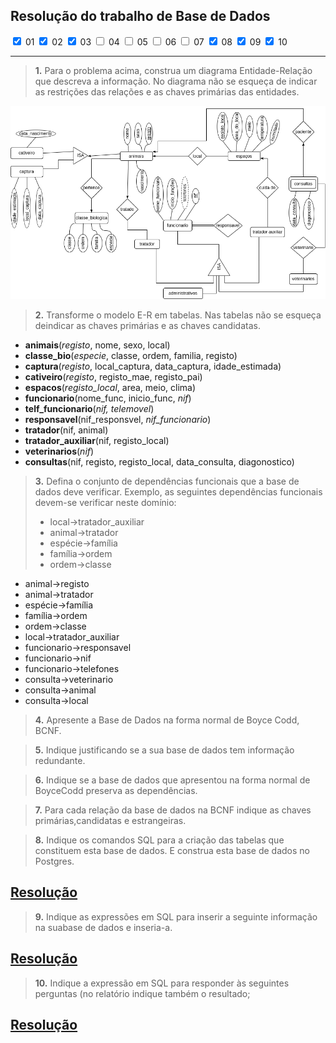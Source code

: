 ## Resolução do trabalho de Base  de Dados
<input type="checkbox" checked>  01
<input type="checkbox" checked>  02
<input type="checkbox" checked>  03
<input type="checkbox" >  04
<input type="checkbox" >  05
<input type="checkbox" >  06
<input type="checkbox" >  07
<input type="checkbox" checked>  08
<input type="checkbox" checked>  09
<input type="checkbox" checked>  10  

---  

>**1.**  Para o problema acima, construa um diagrama Entidade-Relação que descreva a informação.  No diagrama não se esqueça de indicar as restrições das relações e as chaves primárias das entidades.  

[<img src="fotos/DiagramaE-R.drawio.png">](fotos/DiagramaE-R.drawio.png)



>**2.**  Transforme  o  modelo  E-R  em  tabelas.   Nas  tabelas  não  se  esqueça  deindicar as chaves primárias e as chaves candidatas.  
- **animais**(*registo*, nome, sexo, local)
- **classe_bio**(*especie*, classe, ordem, familia, registo)
- **captura**(*registo*, local_captura, data_captura, idade_estimada)
- **cativeiro**(*registo*, registo_mae, registo_pai)
- **espacos**(*registo_local*, area, meio, clima)
- **funcionario**(nome_func, inicio_func, *nif*)
- **telf_funcionario**(*nif, telemovel*)
- **responsavel**(nif_responsvel, *nif_funcionario*)
- **tratador**(nif, animal)
- **tratador_auxiliar**(nif, registo_local)
- **veterinarios**(*nif*)
- **consultas**(nif, registo, registo_local, data_consulta, diagonostico)

>  **3.**  Defina o conjunto de dependências funcionais que a base de dados deve verificar. Exemplo,  as  seguintes  dependências  funcionais  devem-se  verificar  neste domínio:
>- local→tratador_auxiliar
>- animal→tratador
>- espécie→família
>- família→ordem
>- ordem→classe
  
- animal→registo
- animal→tratador
- espécie→família
- família→ordem
- ordem→classe
- local→tratador_auxiliar
- funcionario→responsavel
- funcionario→nif
- funcionario→telefones  
- consulta→veterinario
- consulta→animal
- consulta→local


> **4.** Apresente a Base de Dados na forma normal de Boyce Codd, BCNF.

>**5.**  Indique justificando se a sua base de dados tem informação redundante.

>**6.**  Indique  se  a  base  de  dados  que  apresentou  na  forma  normal  de  BoyceCodd preserva as dependências.


>**7.**  Para cada relação da base de dados na BCNF indique as chaves primárias,candidatas e estrangeiras. 


> **8.**  Indique os comandos SQL para a criação das tabelas que constituem esta base de dados.  E construa esta base de dados no Postgres.

## [Resolução](Resposta8.md) 
> **9.**  Indique as expressões em SQL para inserir a seguinte informação na suabase de dados e inseria-a.  

## [Resolução](Resposta9.md)  
>**10.**  Indique a expressão em SQL para responder às seguintes perguntas (no relatório indique também o resultado;  

## [Resolução](Resposta10.md) 
